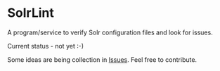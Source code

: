 SolrLint
========

A program/service to verify Solr configuration files and look for issues.

Current status - not yet :-)

Some ideas are being collection in [Issues](https://github.com/arafalov/SolrLint/issues). Feel free to contribute.
